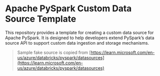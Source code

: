 # Apache PySpark Custom Data Source Template

This repository provides a template for creating a custom data source for Apache PySpark. It is designed to help developers extend PySpark’s data source API to support custom data ingestion and storage mechanisms.

> Sample fake source is copied from [https://learn.microsoft.com/en-us/azure/databricks/pyspark/datasources](https://learn.microsoft.com/en-us/azure/databricks/pyspark/datasources)